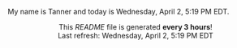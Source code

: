My name is Tanner and today is Wednesday, April 2, 5:19 PM EDT.

<p align="center">This <i>README</i> file is generated <b>every 3 hours</b>!</br>Last refresh: Wednesday, April 2, 5:19 PM EDT<br /></p>
